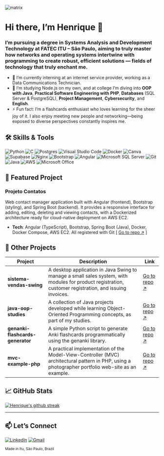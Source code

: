 ![matrix](https://upload.wikimedia.org/wikipedia/commons/2/20/Matrix_Digital_rain_banner.gif)

# Hi there, I’m **Henrique** 👋


### I’m pursuing a degree in Systems Analysis and Development Technology at FATEC ITU – São Paulo, aiming to truly master how networks and operating systems intertwine with programming to create robust, efficient solutions — fields of technology that truly enchant me.

- 📡 I’m currently interning at an internet service provider, working as a Data Communications Technician.  
- 🌱 I’m studying Node.js on my own, and at college I’m diving into **OOP with Java**, **Practical Software Engineering with PHP**, **Databases** (SQL Server & PostgreSQL), **Project Management**, **Cybersecurity**, and **English**.   
- ⚡ Fun fact: I’m a flashcards enthusiast who loves learning for the sheer joy of it. I also enjoy meeting new people and networking—being exposed to diverse perspectives constantly inspires me.  

## 🛠️ Skills & Tools


![Python](https://img.shields.io/badge/python-3670A0?style=for-the-badge\&logo=python\&logoColor=white) ![C](https://img.shields.io/badge/c-%2300599C.svg?style=for-the-badge\&logo=c\&logoColor=white) ![Postgres](https://img.shields.io/badge/postgres-%23316192.svg?style=for-the-badge\&logo=postgresql\&logoColor=white) ![Visual Studio Code](https://img.shields.io/badge/Visual%20Studio%20Code-0078d7.svg?style=for-the-badge\&logo=visual-studio-code\&logoColor=white) ![Docker](https://img.shields.io/badge/docker-%230db7ed.svg?style=for-the-badge\&logo=docker\&logoColor=white) ![Canva](https://img.shields.io/badge/Canva-%2300C4CC.svg?style=for-the-badge\&logo=Canva\&logoColor=white)  ![Supabase](https://img.shields.io/badge/Supabase-3ECF8E?style=for-the-badge\&logo=supabase\&logoColor=white) ![Nginx](https://img.shields.io/badge/nginx-%23009639.svg?style=for-the-badge\&logo=nginx\&logoColor=white) ![Bootstrap](https://img.shields.io/badge/bootstrap-%238511FA.svg?style=for-the-badge\&logo=bootstrap\&logoColor=white) ![Angular](https://img.shields.io/badge/angular-%23DD0031.svg?style=for-the-badge\&logo=angular\&logoColor=white) ![Microsoft SQL Server](https://img.shields.io/badge/Microsoft%20SQL%20Server-CC2927?style=for-the-badge\&logo=microsoft%20sql%20server\&logoColor=white) ![Git](https://img.shields.io/badge/git-%23F05033.svg?style=for-the-badge\&logo=git\&logoColor=white) ![Java](https://img.shields.io/badge/java-%23ED8B00.svg?style=for-the-badge\&logo=openjdk\&logoColor=white) ![AWS](https://img.shields.io/badge/AWS-%23FF9900.svg?style=for-the-badge\&logo=amazon-aws\&logoColor=white) ![Microsoft Office](https://img.shields.io/badge/Microsoft_Office-D83B01?style=for-the-badge\&logo=microsoft-office\&logoColor=white)



## 🚀 Featured Project

### **Projeto Contatos**  
Web contact manager application built with Angular (frontend), Bootstrap (styling), and Spring Boot (backend). It provides a responsive interface for adding, editing, deleting and viewing contacts, with a Dockerized architecture ready for cloud-native deployment on AWS EC2.

- **Tech**: Angular (TypeScript), Bootstrap, Spring Boot (Java), Docker, Docker Compose, AWS EC2. All registered with Git [ [Go to repo ↗](https://github.com/h-and-rod/projeto-contatos) ]



## 📂 Other Projects
| Project                                | Description                                                              | Link                                                      |
| -------------------------------------- | ------------------------------------------------------------------------ | --------------------------------------------------------- |
| **sistema-vendas-swing**                  | A desktop application in Java Swing to manage a small sales system, with modules for product registration, customer registration, and issuing invoices.  | [Go to repo ↗](https://github.com/h-and-rod/sistema-vendas-swing.git)     |
| **java-oop-studies**             | A collection of Java projects developed while learning Object-Oriented Programming concepts, as part of my studies.   | [Go to repo ↗](https://github.com/h-and-rod/java-oop-studies)        |
| **genanki-flashcards-generator**       | A simple Python script to generate Anki flashcards programmatically using the genanki library.| [Go to repo ↗](https://github.com/h-and-rod/genanki-flashcards-generator) |
| **mvc-example-php**       | A practical implementation of the Model-View-Controller (MVC) architectural pattern in PHP, using a photographer portfolio web-site as an example. | [Go to repo ↗](https://github.com/h-and-rod/mvc-example-php) |




## 📈 GitHub Stats

[![Henrique's github streak](https://github-readme-streak-stats.herokuapp.com/?user=h-and-rod&theme=blue-green)](https://github.com/h-and-rod/github-readme-streak-stats)


---

## 📫 Let’s Connect

[![LinkedIn](https://img.shields.io/badge/-LinkedIn-0A66C2?style=for-the-badge\&logo=linkedin\&logoColor=white)](https://www.linkedin.com/in/h-and-rod/)
[![Gmail](https://img.shields.io/badge/-Email-D14836?style=for-the-badge\&logo=gmail\&logoColor=white)](mailto:henrique4r.it@gmail.com)



<sup>Made in Itu, São Paulo, Brazil</sup>




